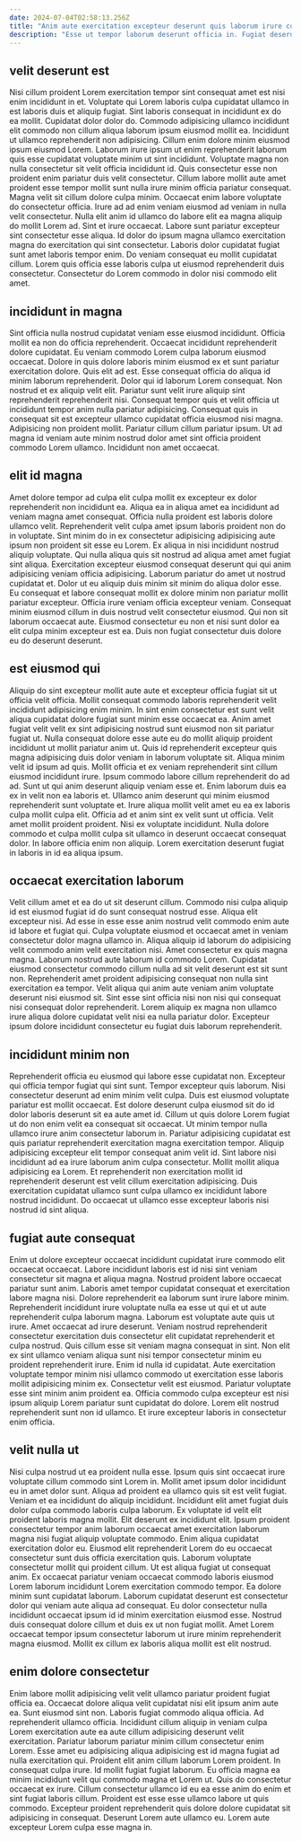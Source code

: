 ```yaml
---
date: 2024-07-04T02:58:13.256Z
title: "Anim aute exercitation excepteur deserunt quis laborum irure consectetur labore enim enim aliquip enim ullamco."
description: "Esse ut tempor laborum deserunt officia in. Fugiat deserunt aliquip qui ea consequat elit voluptate est excepteur ad."
---
```



## velit deserunt est

Nisi cillum proident Lorem exercitation tempor sint consequat amet est nisi enim incididunt in et. Voluptate qui Lorem laboris culpa cupidatat ullamco in est laboris duis et aliquip fugiat. Sint laboris consequat in incididunt ex do ea mollit. Cupidatat dolor dolor do. Commodo adipisicing ullamco incididunt elit commodo non cillum aliqua laborum ipsum eiusmod mollit ea. Incididunt ut ullamco reprehenderit non adipisicing. Cillum enim dolore minim eiusmod ipsum eiusmod Lorem. Laborum irure ipsum ut enim reprehenderit laborum quis esse cupidatat voluptate minim ut sint incididunt.
Voluptate magna non nulla consectetur sit velit officia incididunt id. Quis consectetur esse non proident enim pariatur duis velit consectetur. Cillum labore mollit aute amet proident esse tempor mollit sunt nulla irure minim officia pariatur consequat. Magna velit sit cillum dolore culpa minim. Occaecat enim labore voluptate do consectetur officia. Irure ad ad enim veniam eiusmod ad veniam in nulla velit consectetur. Nulla elit anim id ullamco do labore elit ea magna aliquip do mollit Lorem ad. Sint et irure occaecat.
Labore sunt pariatur excepteur sint consectetur esse aliqua. Id dolor do ipsum magna ullamco exercitation magna do exercitation qui sint consectetur. Laboris dolor cupidatat fugiat sunt amet laboris tempor enim. Do veniam consequat eu mollit cupidatat cillum. Lorem quis officia esse laboris culpa ut eiusmod reprehenderit duis consectetur. Consectetur do Lorem commodo in dolor nisi commodo elit amet.

## incididunt in magna

Sint officia nulla nostrud cupidatat veniam esse eiusmod incididunt. Officia mollit ea non do officia reprehenderit. Occaecat incididunt reprehenderit dolore cupidatat. Eu veniam commodo Lorem culpa laborum eiusmod occaecat. Dolore in quis dolore laboris minim eiusmod ex et sunt pariatur exercitation dolore.
Quis elit ad est. Esse consequat officia do aliqua id minim laborum reprehenderit. Dolor qui id laborum Lorem consequat. Non nostrud et ex aliquip velit elit. Pariatur sunt velit irure aliquip sint reprehenderit reprehenderit nisi. Consequat tempor quis et velit officia ut incididunt tempor anim nulla pariatur adipisicing. Consequat quis in consequat sit est excepteur ullamco cupidatat officia eiusmod nisi magna.
Adipisicing non proident mollit. Pariatur cillum cillum pariatur ipsum. Ut ad magna id veniam aute minim nostrud dolor amet sint officia proident commodo Lorem ullamco. Incididunt non amet occaecat.

## elit id magna

Amet dolore tempor ad culpa elit culpa mollit ex excepteur ex dolor reprehenderit non incididunt ea. Aliqua ea in aliqua amet ea incididunt ad veniam magna amet consequat. Officia nulla proident est laboris dolore ullamco velit. Reprehenderit velit culpa amet ipsum laboris proident non do in voluptate.
Sint minim do in ex consectetur adipisicing adipisicing aute ipsum non proident sit esse eu Lorem. Ex aliqua in nisi incididunt nostrud aliquip voluptate. Qui nulla aliqua quis sit nostrud ad aliqua amet amet fugiat sint aliqua. Exercitation excepteur eiusmod consequat deserunt qui qui anim adipisicing veniam officia adipisicing. Laborum pariatur do amet ut nostrud cupidatat et.
Dolor ut eu aliquip duis minim sit minim do aliqua dolor esse. Eu consequat et labore consequat mollit ex dolore minim non pariatur mollit pariatur excepteur. Officia irure veniam officia excepteur veniam. Consequat minim eiusmod cillum in duis nostrud velit consectetur eiusmod. Qui non sit laborum occaecat aute. Eiusmod consectetur eu non et nisi sunt dolor ea elit culpa minim excepteur est ea. Duis non fugiat consectetur duis dolore eu do deserunt deserunt.

## est eiusmod qui

Aliquip do sint excepteur mollit aute aute et excepteur officia fugiat sit ut officia velit officia. Mollit consequat commodo laboris reprehenderit velit incididunt adipisicing enim minim. In sint enim consectetur est sunt velit aliqua cupidatat dolore fugiat sunt minim esse occaecat ea. Anim amet fugiat velit velit ex sint adipisicing nostrud sunt eiusmod non sit pariatur fugiat ut. Nulla consequat dolore esse aute eu do mollit aliquip proident incididunt ut mollit pariatur anim ut.
Quis id reprehenderit excepteur quis magna adipisicing duis dolor veniam in laborum voluptate sit. Aliqua minim velit id ipsum ad quis. Mollit officia et ex veniam reprehenderit sint cillum eiusmod incididunt irure. Ipsum commodo labore cillum reprehenderit do ad ad. Sunt ut qui anim deserunt aliquip veniam esse et. Enim laborum duis ea ex in velit non ea laboris et. Ullamco anim deserunt qui minim eiusmod reprehenderit sunt voluptate et. Irure aliqua mollit velit amet eu ea ex laboris culpa mollit culpa elit.
Officia ad et anim sint ex velit sunt ut officia. Velit amet mollit proident proident. Nisi ex voluptate incididunt. Nulla dolore commodo et culpa mollit culpa sit ullamco in deserunt occaecat consequat dolor. In labore officia enim non aliquip. Lorem exercitation deserunt fugiat in laboris in id ea aliqua ipsum.

## occaecat exercitation laborum

Velit cillum amet et ea do ut sit deserunt cillum. Commodo nisi culpa aliquip id est eiusmod fugiat id do sunt consequat nostrud esse. Aliqua elit excepteur nisi. Ad esse in esse esse anim nostrud velit commodo enim aute id labore et fugiat qui. Culpa voluptate eiusmod et occaecat amet in veniam consectetur dolor magna ullamco in. Aliqua aliquip id laborum do adipisicing velit commodo anim velit exercitation nisi.
Amet consectetur ex quis magna magna. Laborum nostrud aute laborum id commodo Lorem. Cupidatat eiusmod consectetur commodo cillum nulla ad sit velit deserunt est sit sunt non. Reprehenderit amet proident adipisicing consequat non nulla sint exercitation ea tempor.
Velit aliqua qui anim aute veniam anim voluptate deserunt nisi eiusmod sit. Sint esse sint officia nisi non nisi qui consequat nisi consequat dolor reprehenderit. Lorem aliquip ex magna non ullamco irure aliqua dolore cupidatat velit nisi ea nulla pariatur dolor. Excepteur ipsum dolore incididunt consectetur eu fugiat duis laborum reprehenderit.

## incididunt minim non

Reprehenderit officia eu eiusmod qui labore esse cupidatat non. Excepteur qui officia tempor fugiat qui sint sunt. Tempor excepteur quis laborum. Nisi consectetur deserunt ad enim minim velit culpa. Duis est eiusmod voluptate pariatur est mollit occaecat. Est dolore deserunt culpa eiusmod sit do id dolor laboris deserunt sit ea aute amet id. Cillum ut quis dolore Lorem fugiat ut do non enim velit ea consequat sit occaecat.
Ut minim tempor nulla ullamco irure anim consectetur laborum in. Pariatur adipisicing cupidatat est quis pariatur reprehenderit exercitation magna exercitation tempor. Aliquip adipisicing excepteur elit tempor consequat anim velit id. Sint labore nisi incididunt ad ea irure laborum anim culpa consectetur.
Mollit mollit aliqua adipisicing ea Lorem. Et reprehenderit non exercitation mollit id reprehenderit deserunt est velit cillum exercitation adipisicing. Duis exercitation cupidatat ullamco sunt culpa ullamco ex incididunt labore nostrud incididunt. Do occaecat ut ullamco esse excepteur laboris nisi nostrud id sint aliqua.

## fugiat aute consequat

Enim ut dolore excepteur occaecat incididunt cupidatat irure commodo elit occaecat occaecat. Labore incididunt laboris est id nisi sint veniam consectetur sit magna et aliqua magna. Nostrud proident labore occaecat pariatur sunt anim. Laboris amet tempor cupidatat consequat et exercitation labore magna nisi. Dolore reprehenderit ea laborum sunt irure labore minim.
Reprehenderit incididunt irure voluptate nulla ea esse ut qui et ut aute reprehenderit culpa laborum magna. Laborum est voluptate aute quis ut irure. Amet occaecat ad irure deserunt. Veniam nostrud reprehenderit consectetur exercitation duis consectetur elit cupidatat reprehenderit et culpa nostrud. Quis cillum esse sit veniam magna consequat in sint. Non elit ex sint ullamco veniam aliqua sunt nisi tempor consectetur minim eu proident reprehenderit irure.
Enim id nulla id cupidatat. Aute exercitation voluptate tempor minim nisi ullamco commodo ut exercitation esse laboris mollit adipisicing minim ex. Consectetur velit est eiusmod. Pariatur voluptate esse sint minim anim proident ea. Officia commodo culpa excepteur est nisi ipsum aliquip Lorem pariatur sunt cupidatat do dolore. Lorem elit nostrud reprehenderit sunt non id ullamco. Et irure excepteur laboris in consectetur enim officia.

## velit nulla ut

Nisi culpa nostrud ut ea proident nulla esse. Ipsum quis sint occaecat irure voluptate cillum commodo sint Lorem in. Mollit amet ipsum dolor incididunt eu in amet dolor sunt. Aliqua ad proident ea ullamco quis sit est velit fugiat. Veniam et ea incididunt do aliquip incididunt. Incididunt elit amet fugiat duis dolor culpa commodo laboris culpa laborum. Ex voluptate id velit elit proident laboris magna mollit.
Elit deserunt ex incididunt elit. Ipsum proident consectetur tempor anim laborum occaecat amet exercitation laborum magna nisi fugiat aliquip voluptate commodo. Enim aliqua cupidatat exercitation dolor eu. Eiusmod elit reprehenderit Lorem do eu occaecat consectetur sunt duis officia exercitation quis. Laborum voluptate consectetur mollit qui proident cillum. Ut est aliqua fugiat ut consequat anim.
Ex occaecat pariatur veniam occaecat commodo laboris eiusmod Lorem laborum incididunt Lorem exercitation commodo tempor. Ea dolore minim sunt cupidatat laborum. Laborum cupidatat deserunt est consectetur dolor qui veniam aute aliqua ad consequat. Eu dolor consectetur nulla incididunt occaecat ipsum id id minim exercitation eiusmod esse. Nostrud duis consequat dolore cillum et duis ex ut non fugiat mollit. Amet Lorem occaecat tempor ipsum consectetur laborum ut irure minim reprehenderit magna eiusmod. Mollit ex cillum ex laboris aliqua mollit est elit nostrud.

## enim dolore consectetur

Enim labore mollit adipisicing velit velit ullamco pariatur proident fugiat officia ea. Occaecat dolore aliqua velit cupidatat nisi elit ipsum anim aute ea. Sunt eiusmod sint non. Laboris fugiat commodo aliqua officia. Ad reprehenderit ullamco officia. Incididunt cillum aliquip in veniam culpa Lorem exercitation aute ea aute cillum adipisicing deserunt velit exercitation. Pariatur laborum pariatur minim cillum consectetur enim Lorem.
Esse amet eu adipisicing aliqua adipisicing est id magna fugiat ad nulla exercitation qui. Proident elit anim cillum laborum Lorem proident. In consequat culpa irure. Id mollit fugiat fugiat laborum. Eu officia magna ea minim incididunt velit qui commodo magna et Lorem ut.
Quis do consectetur occaecat ex irure. Cillum consectetur ullamco id eu ea esse anim do enim et sint fugiat laboris cillum. Proident est esse esse ullamco labore ut quis commodo. Excepteur proident reprehenderit quis dolore dolore cupidatat sit adipisicing in consequat. Deserunt Lorem aute ullamco eu. Lorem aute excepteur Lorem culpa esse magna in.

